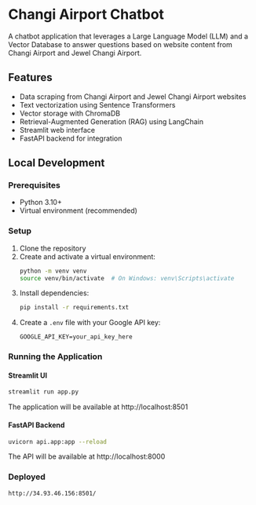 # Changi Airport Chatbot

A chatbot application that leverages a Large Language Model (LLM) and a Vector Database to answer questions based on website content from Changi Airport and Jewel Changi Airport.

## Features

- Data scraping from Changi Airport and Jewel Changi Airport websites
- Text vectorization using Sentence Transformers
- Vector storage with ChromaDB
- Retrieval-Augmented Generation (RAG) using LangChain
- Streamlit web interface
- FastAPI backend for integration

## Local Development

### Prerequisites

- Python 3.10+
- Virtual environment (recommended)

### Setup

1. Clone the repository
2. Create and activate a virtual environment:
   ```bash
   python -m venv venv
   source venv/bin/activate  # On Windows: venv\Scripts\activate
   ```
3. Install dependencies:
   ```bash
   pip install -r requirements.txt
   ```
4. Create a `.env` file with your Google API key:
   ```
   GOOGLE_API_KEY=your_api_key_here
   ```

### Running the Application

#### Streamlit UI

```bash
streamlit run app.py
```

The application will be available at http://localhost:8501

#### FastAPI Backend

```bash
uvicorn api.app:app --reload
```

The API will be available at http://localhost:8000

### Deployed
```bash
http://34.93.46.156:8501/
```
